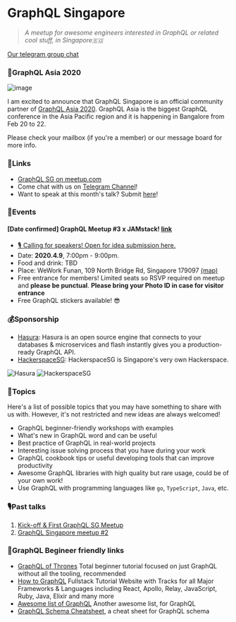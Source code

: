 # GraphQL Singapore

> _A meetup for awesome engineers interested in GraphQL or related cool stuff, in Singapore🇸🇬_

[Our telegram group chat](https://t.me/graphqlsg)

### 🎡GraphQL Asia 2020
![image](https://user-images.githubusercontent.com/52192430/72357296-b2204b80-3725-11ea-85cc-a216932017d8.png)

I am excited to announce that GraphQL Singapore is an official community partner of [GraphQL Asia 2020](https://graphql.asia/). GraphQL Asia is the biggest GraphQL conference in the Asia Pacific region and it is happening in Bangalore from Feb 20 to 22.

Please check your mailbox (if you're a member) or our message board for more info.

### 🧷Links

+ [GraphQL SG on meetup.com](https://www.meetup.com/graphQL-SG/)
+ Come chat with us on [Telegram Channel](https://t.me/graphqlsg)!
+ Want to speak at this month's talk? Submit [here](https://github.com/graphql-sg/graphql-sg.github.io/issues/3)! 

### 🎡Events

#### [Date confirmed] GraphQL Meetup #3 x JAMstack! [link](https://github.com/graphql-sg/graphql-sg.github.io/issues/4)
+ [🎙️ Calling for speakers! Open for idea submission here.](https://github.com/graphql-sg/graphql-sg.github.io/issues/4)
+ Date: **2020.4.9**, 7:00pm - 9:00pm.
+ Food and drink: TBD
+ Place: WeWork Funan, 109 North Bridge Rd, Singapore 179097 [(map)](https://www.google.com/maps/search/WeWork+Funan,+109+North+Bridge+Rd,+Singapore+179097?hl=en)
+ Free entrance for members! Limited seats so RSVP required on meetup and **please be punctual**. **Please bring your Photo ID in case for visitor entrance**
+ Free GraphQL stickers available! 😎

### 💰Sponsorship
+ [Hasura](https://hasura.io/): Hasura is an open source engine that connects to your databases & microservices and flash instantly gives you a production-ready GraphQL API.
+ [HackerspaceSG](https://hackerspace.sg/): HackerspaceSG is Singapore's very own Hackerspace.

![Hasura](https://avatars1.githubusercontent.com/u/13966722?s=200&v=4)
![HackerspaceSG](https://hackerspace.sg/imgs/banner.png)

### 📰Topics
Here's a list of possible topics that you may have something to share with us with. However, it's not restricted and new ideas are always welcomed!

+ GraphQL beginner-friendly workshops with examples
+ What's new in GraphQL word and can be useful
+ Best practice of GraphQL in real-world projects
+ Interesting issue solving process that you have during your work
+ GraphQL cookbook tips or useful developing tools that can improve productivity
+ Awesome GraphQL libraries with high quality but rare usage, could be of your own work!
+ Use GraphQL with programming languages like `go`, `TypeScript`, `Java`, etc.

### 🎙️Past talks
1. [Kick-off & First GraphQL SG Meetup](https://www.meetup.com/graphQL-SG/events/263455465/)
2. [GraphQL Singapore meetup #2](https://www.meetup.com/GraphQL-SG/events/267262157/)

### 🏫GraphQL Begineer friendly links
+ [GraphQL of Thrones](https://graphql-of-thrones.herokuapp.com/) Total beginner tutorial focused on just GraphQL without all the tooling, recommended
+ [How to GraphQL](https://www.howtographql.com) Fullstack Tutorial Website with Tracks for all Major Frameworks & Languages including React, Apollo, Relay, JavaScript, Ruby, Java, Elixir and many more 
+ [Awesome list of GraphQL](https://github.com/chentsulin/awesome-graphql) Another awesome list, for GraphQL
+ [GraphQL Schema Cheatsheet](https://github.com/sogko/graphql-schema-language-cheat-sheet), a cheat sheet for GraphQL schema
